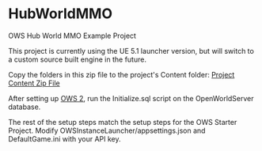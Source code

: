 # HubWorldMMO
OWS Hub World MMO Example Project

This project is currently using the UE 5.1 launcher version, but will switch to a custom source built engine in the future.

Copy the folders in this zip file to the project's Content folder:
[Project Content Zip File](https://drive.google.com/file/d/15MuJgGDHYQRyYy7OSu69b70aIrcXNgWg/view?usp=share_link)

After setting up [OWS 2](https://openworldserver.com/), run the Initialize.sql script on the OpenWorldServer database.

The rest of the setup steps match the setup steps for the OWS Starter Project.  Modify OWSInstanceLauncher/appsettings.json and DefaultGame.ini with your API key.
